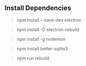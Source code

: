 ## Install Dependencies

> npm install --save-dev electron

> npm install -D electron-rebuild

> npm install -g nodemon

> npm install better-sqlite3

> npm run rebuild

